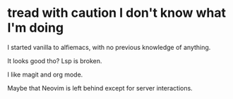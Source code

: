 # tread with caution I don't know what I'm doing

I started vanilla to alfiemacs, with no previous knowledge of anything.

It looks good tho? Lsp is broken.

I like magit and org mode.

Maybe that Neovim is left behind except for server interactions.
